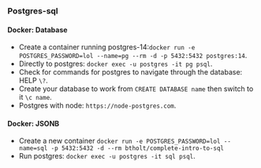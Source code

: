 ### Postgres-sql

#### Docker: Database
- Create a container running postgres-14:`docker run -e POSTGRES_PASSWORD=lol --name=pg --rm -d -p 5432:5432 postgres:14`.
- Directly to postgres: `docker exec -u postgres -it pg psql`.
- Check for commands for postgres to navigate through the database: HELP `\?`.
- Create your database to work from `CREATE DATABASE name` then switch to it `\c name`.
- Postgres with node: `https://node-postgres.com`.
#### Docker: JSONB
- Create  a new container `docker run -e POSTGRES_PASSWORD=lol --name=sql -p 5432:5432 -d --rm btholt/complete-intro-to-sql`
- Run postgres: `docker exec -u postgres -it sql psql`.


